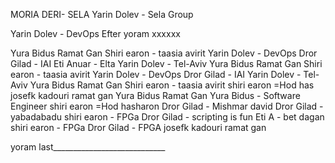 MORIA DERI- SELA
Yarin Dolev - Sela Group

Yarin Dolev - DevOps
Efter yoram xxxxxx

Yura Bidus Ramat Gan
Shiri earon - taasia avirit
Yarin Dolev - DevOps
Dror Gilad - IAI
Eti Anuar - Elta
Yarin Dolev - Tel-Aviv
Yura Bidus Ramat Gan
Shiri earon - taasia avirit
Yarin Dolev - DevOps
Dror Gilad - IAI
Yarin Dolev - Tel-Aviv
Yura Bidus Ramat Gan
Shiri earon - taasia avirit
shiri earon  =Hod has
josefk kadouri ramat gan
Yura Bidus Ramat Gan
Yura Bidus - Software Engineer
shiri earon  =Hod hasharon
Dror Gilad - Mishmar david
Dror Gilad - yabadabadu
shiri earon - FPGa
Dror Gilad - scripting is fun
Eti A - bet dagan
shiri earon - FPGa
Dror Gilad - FPGA
josefk kadouri ramat gan

yoram last____________________________
